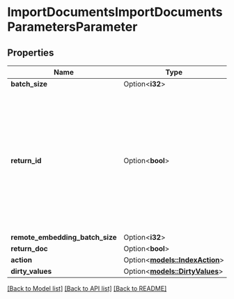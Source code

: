 # ImportDocumentsImportDocumentsParametersParameter

## Properties

Name | Type | Description | Notes
------------ | ------------- | ------------- | -------------
**batch_size** | Option<**i32**> |  | [optional]
**return_id** | Option<**bool**> | Returning the id of the imported documents. If you want the import response to return the ingested document's id in the response, you can use the return_id parameter. | [optional]
**remote_embedding_batch_size** | Option<**i32**> |  | [optional]
**return_doc** | Option<**bool**> |  | [optional]
**action** | Option<[**models::IndexAction**](IndexAction.md)> |  | [optional]
**dirty_values** | Option<[**models::DirtyValues**](DirtyValues.md)> |  | [optional]

[[Back to Model list]](../README.md#documentation-for-models) [[Back to API list]](../README.md#documentation-for-api-endpoints) [[Back to README]](../README.md)



